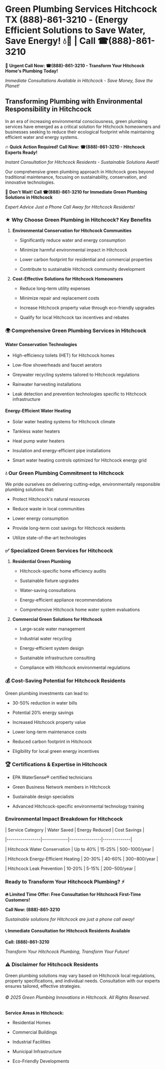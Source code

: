 # Green Plumbing Services Hitchcock TX (888)-861-3210 - (Energy Efficient Solutions to Save Water, Save Energy! 💧🌿 | Call ☎(888)-861-3210

🚨 **Urgent Call Now: ☎(888)-861-3210 - Transform Your Hitchcock Home's Plumbing Today!**
*Immediate Consultations Available in Hitchcock - Save Money, Save the Planet!*

## Transforming Plumbing with Environmental Responsibility in Hitchcock

In an era of increasing environmental consciousness, green plumbing services have emerged as a critical solution for Hitchcock homeowners and businesses seeking to reduce their ecological footprint while maintaining efficient water and energy systems. 

🔥 **Quick Action Required! Call Now: ☎(888)-861-3210 - Hitchcock Experts Ready!**
*Instant Consultation for Hitchcock Residents - Sustainable Solutions Await!*

Our comprehensive green plumbing approach in Hitchcock goes beyond traditional maintenance, focusing on sustainability, conservation, and innovative technologies.

🚨 **Don't Wait! Call ☎(888)-861-3210 for Immediate Green Plumbing Solutions in Hitchcock**
*Expert Advice Just a Phone Call Away for Hitchcock Residents!*

### ★ Why Choose Green Plumbing in Hitchcock? Key Benefits

1. **Environmental Conservation for Hitchcock Communities** 
   - Significantly reduce water and energy consumption
   - Minimize harmful environmental impact in Hitchcock
   - Lower carbon footprint for residential and commercial properties
   - Contribute to sustainable Hitchcock community development

2. **Cost-Effective Solutions for Hitchcock Homeowners** 
   - Reduce long-term utility expenses
   - Minimize repair and replacement costs
   - Increase Hitchcock property value through eco-friendly upgrades
   - Qualify for local Hitchcock tax incentives and rebates

### 🌍 Comprehensive Green Plumbing Services in Hitchcock

#### Water Conservation Technologies
- High-efficiency toilets (HET) for Hitchcock homes
- Low-flow showerheads and faucet aerators
- Greywater recycling systems tailored to Hitchcock regulations
- Rainwater harvesting installations
- Leak detection and prevention technologies specific to Hitchcock infrastructure

#### Energy-Efficient Water Heating
- Solar water heating systems for Hitchcock climate
- Tankless water heaters
- Heat pump water heaters
- Insulation and energy-efficient pipe installations
- Smart water heating controls optimized for Hitchcock energy grid

### 💧 Our Green Plumbing Commitment to Hitchcock

We pride ourselves on delivering cutting-edge, environmentally responsible plumbing solutions that:
- Protect Hitchcock's natural resources
- Reduce waste in local communities
- Lower energy consumption
- Provide long-term cost savings for Hitchcock residents
- Utilize state-of-the-art technologies

### ✅ Specialized Green Services for Hitchcock

1. **Residential Green Plumbing**
   - Hitchcock-specific home efficiency audits
   - Sustainable fixture upgrades
   - Water-saving consultations
   - Energy-efficient appliance recommendations
   - Comprehensive Hitchcock home water system evaluations

2. **Commercial Green Solutions for Hitchcock**
   - Large-scale water management
   - Industrial water recycling
   - Energy-efficient system design
   - Sustainable infrastructure consulting
   - Compliance with Hitchcock environmental regulations

### 💰 Cost-Saving Potential for Hitchcock Residents

Green plumbing investments can lead to:
- 30-50% reduction in water bills
- Potential 20% energy savings
- Increased Hitchcock property value
- Lower long-term maintenance costs
- Reduced carbon footprint in Hitchcock
- Eligibility for local green energy incentives

### 🏆 Certifications & Expertise in Hitchcock

- EPA WaterSense® certified technicians
- Green Business Network members in Hitchcock
- Sustainable design specialists
- Advanced Hitchcock-specific environmental technology training

### Environmental Impact Breakdown for Hitchcock

| Service Category | Water Saved | Energy Reduced | Cost Savings |
|-----------------|-------------|----------------|--------------|
| Hitchcock Water Conservation | Up to 40% | 15-25% | $500-$1000/year |
| Hitchcock Energy-Efficient Heating | 20-30% | 40-60% | $300-$800/year |
| Hitchcock Leak Prevention | 10-20% | 5-15% | $200-$500/year |

### Ready to Transform Your Hitchcock Plumbing? ⚡

**🔥 Limited Time Offer: Free Consultation for Hitchcock First-Time Customers!**

**Call Now: (888)-861-3210**
*Sustainable solutions for Hitchcock are just a phone call away!*

#### 📞 Immediate Consultation for Hitchcock Residents Available

**Call: (888)-861-3210**
*Transform Your Hitchcock Plumbing, Transform Your Future!*

### ⚠️ Disclaimer for Hitchcock Residents

Green plumbing solutions may vary based on Hitchcock local regulations, property specifications, and individual needs. Consultation with our experts ensures tailored, effective strategies.

###### © 2025 Green Plumbing Innovations in Hitchcock. All Rights Reserved.

**Service Areas in Hitchcock:** 
- Residential Homes
- Commercial Buildings
- Industrial Facilities
- Municipal Infrastructure
- Eco-Friendly Developments